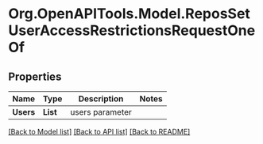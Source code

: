 # Org.OpenAPITools.Model.ReposSetUserAccessRestrictionsRequestOneOf

## Properties

Name | Type | Description | Notes
------------ | ------------- | ------------- | -------------
**Users** | **List<string>** | users parameter | 

[[Back to Model list]](../README.md#documentation-for-models) [[Back to API list]](../README.md#documentation-for-api-endpoints) [[Back to README]](../README.md)

